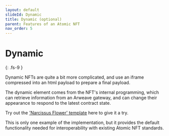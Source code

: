 ```yaml
---
layout: default
slideId: Dynamic
title: Dynamic (optional)
parent: Features of an Atomic NFT
nav_order: 5
---
```


# Dynamic
{: .fs-9 }

Dynamic NFTs are quite a bit more complicated, and use an iframe compressed into an html payload to prepare a final payload. 

The dynamic element comes from the NFT's internal programming, which can retrieve information from an Arweave gateway, and can change their appearance to respond to the latest contract state. 

Try out the ['Narcissus Flower' template](https://github.com/atomic-nfts/standard/tree/main/dynamic) here to give it a try.

This is only one example of the implementation, but it provides the default functionality needed for interoperability with existing Atomic NFT standards.
